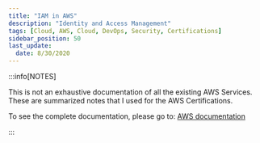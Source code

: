 ```yaml
---
title: "IAM in AWS"
description: "Identity and Access Management"
tags: [Cloud, AWS, Cloud, DevOps, Security, Certifications]
sidebar_position: 50
last_update:
  date: 8/30/2020
---
```



:::info[NOTES]

This is not an exhaustive documentation of all the existing AWS Services. These are summarized notes that I used for the AWS Certifications.

To see the complete documentation, please go to: [AWS documentation](https://docs.aws.amazon.com/)

:::

<!-- 
## Identity and Access Management 

IAM is used to manage access to AWS services and resources securely through users, groups, and permissions to allow and deny access to AWS resources. Important concepts to know:

- **IAM Users**
These are account objects that allow an individual user to access your AWS environment with a set of credentials. You can issue user accounts to anyone you want to view or administer objects and resources within your AWS environment. Permissions can be applied individually to a user, but the best practice for permission assignments is to add the user to an IAM Group.

- **IAM Groups**
These are objects that have permissions assigned to them via Policies allowing the members of the Group access to specific resources. Having Users assigned to these groups allows for a uniform approach to access management and control.

- **IAM Roles**
These are objects created within IAM which have Policy permissions associated to them. However, instead of just being associated with users as groups are, roles can be assigned to instances at the time of launch. This allows the instance to adopt the permissions given by the role without the need to have access keys stored locally on the instance.

- **IAM Policies**
IAM policies define permissions for an action regardless of the method that you use to perform the operation

To learn more, check out:

- [What are policies?](https://docs.aws.amazon.com/robomaker/latest/dg/auth_access_what-are-policies.html)
- [Overview of access management: Permissions and policies](https://docs.aws.amazon.com/IAM/latest/UserGuide/introduction_access-management.html)


Best practices:

- IAM users are not equal to Root users 
- Be extra cautious with root users 
- Avoid using the root account in your day to day activities 
- Always enable Multi-Factor Authentication (MFA)
- Never use access keys, and secret access keys  with the root account
- Enable identity federation (i.e. Active Directory, Google, etc.)
- Utilize granular permissions for IAM users 
- For temporary access, use AWS STS

![](/img/docs/awsiamusersgroupsrolespolicies.png)


## IAM User created through AWS CLI or AWS API 

By default, a brand new IAM user created using AWS CLI or AWS API has no access keys of any kind. 

- no credentials of any kind
- no password and no access key (neither an access key ID nor a secret access key)
- user is not authorized to perform any AWS actions or to access any AWS resources

## IAM Roles 

Roles are created and assigned to AWS resources. These roles grant resources some permissions to access other AWS resources.

![](/img/docs/awsiamroles.png)


### Service Roles

Allows you to apply your own customer-managed or AWS Managed policies.

- Allows AWS resources to assume a role and access other AWS resources
- can be attached to EC2 instances during creation or when it's running 

### Service-linked Roles 

Pre-configured with a specific set of read-only AWS-managed policies that can only be used by that particular service.

- perform functions requiring specific permissions
- roles are created during the first time you use the service
- comes with pre-built trust, permissions, and managed policies which cannot be modified

Examples of service-linked roles:

- **AWS ServiceRoleForAmaazonSSM** - used by AWS Systems Manager to manage resources on your behalf
- **AWS ServiceRoleForCloduTrail** - used by CloudTrail for managing your organizations' trail feature
- **AWS ServiceRoleForCloudWatchEvents** -used by CloudWatch to perform EC2 alarm actions


#### Limited number of cases when Service-linked Roles can be modified
The method that you use to edit a service-linked role depends on the service. Some services might allow you to edit the permissions for a service-linked role from the service console, API, or CLI. However, after you create a service-linked role, you cannot change the name of the role because various entities might reference the role. You can edit the description of any role from the IAM console, API, or CLI. 

To learn more, check out: [Editing a service-linked role](https://docs.amazonaws.cn/en_us/IAM/latest/UserGuide/using-service-linked-roles.html#edit-service-linked-role)

## IAM Policies 

An IAM Policy is a document that defines one or more permissions.

- **Identity-based Policies**

    - Can be attached to IAM Users, User Group, or Roles 
    - Types:
        - **Inline Policies**
            - Attached directly with one principal entity
            - not saved or stored in the policy library
            - Cannot be reused 
            - Cannot be attached and detached
        - **Managed Policies**
            - can be attached and detached from principal identities
            - these policies exist in all AWS accounts
            - types:
                - **AWS-Managed Policies**
                    - Standalone policy created and managed by AWS 
                    - Hard to follow the least privilege principle
                    - Cannot be modified by customer 
                - **Customer Managed Policies**
                    - Standalone policies created and managed by customer
                    - enables least privilege because its customizable
                    - requires customer effort to create and maintain them

- **Resource-based Policies**
    - similar to inline policies but are not attached to IAM users but instead a resource
    - policies defined at the resource-level, example:
        - S3 Bucket Policy
        - Trust Relationship Policy

- **Permission Boundaries**

    - Associated with user or role but they don't grant permission themselves
    - Instead, they define the maximum level of permissions that can be granted to an identity
    - policy configured for the boundary can be:
        - AWS-managed policy, or
        - customer-managed policy
    - permission boundaries always supersede identity-based policies

- **Organization Service Control Policies (SCPs)**

    - used by AWS Organizations
    - similar to permission boundaries, they don't grant permissions
    - they defined boundary of maximum permissions

## Sample IAM Scenario: Conflicting Policies 

Scenario: 
A user is included in multiple IAM group policies:
- One allows read-only access to Amazon EC2 with no actions denied
- Another allows full access to Amazon EC2 

Solution: 
The IAM group policy is always aggregated. In this case, if the user does not have permission for one group, but has permission for another group, they will have full access to EC2. Unless there is specific deny policy, the user will be able to access EC2. 

To learn more, check out: http://docs.aws.amazon.com/IAM/latest/UserGuide/PoliciesOverview.html

## EC2 Instances with IAM Profile 

We can designate an IAM role to attach to an EC2 instance when launching the instance, or any time after. Attaching an IAM role to an instance allows us to manage permissions for instances centrally with IAM.

Example screenshot below when manuelly creating EC2 instances in the AWS Management Console:

![](/img/docs/ec2instanceswithiamprofilescreenshotsample.png)

## Cross-Account Access 

Cross-Account Access allows you to delegate access to resources across different AWS accounts that you own without needing IAM users in each account.

- You can share resources in one account with users in a different account
- You don't need to create individual IAM users in each account
- Users don't have to sign out of one account and sign into another in order to access resources that are in different AWS accounts

When using a role for cross-account access, a **trust policy** must be established between the two accounts. This Role type offers two options:

- providing access between AWS accounts that you own
- providing access between an account that you own and a 3rd party AWS account

This access is managed by policies that establish trusting and trusted accounts that explicitly allow a trusted principal to access specific resources. Many services use Roles to allow cross-account access to resources.

To learn more, check out: 

- http://docs.aws.amazon.com/IAM/latest/UserGuide/tutorial_cross-account-with-roles.html
- http://docs.aws.amazon.com/IAM/latest/UserGuide/id_roles_terms-and-concepts.html

## AWS Organizations

AWS Organizations is a managed services that allows you to centrally govern you environment as you grow and scale your workloads on AWS.

- Centrally manage billing through consolidated billing 
- Control access, compliance, and security
- Resources can be shared across AWS accounts
- Organize multiple AWS accounts into groups (OUs)
- Attach and detach policy-based controls (Service Control Policies)
- Govern maximum permissions granted to accounts or Organization Units (OU)
- SCPs can be viewed in the IAM menu but can only be modified through the AWS Organizations menu

![](/img/docs/awsorganizationbasics.png)

## Service Control Policies 

These policies enable customers to centralize how they are using AWS services across multiple accounts.

- Can be used to create permission boundaries
- Applies to OU and accounts below the specified OU 
- Restrict access to AWS services 
- Restrict what IAM (or even root) users have access to 
- SCPs can only deny and not allow

## Policy Evaluation Logic 

Process:

1. User sending the request has to be authenticated as a valid user.
2. AWS checks the context of the request (e.g. what service, what actions).
3. AWS performs polcy evaluation to determine the level of access.
4. AWS provides a result based on the evaluated policies, whether allowed or denied. 

Policy Evaluation:

1. All access are DENIED by default.
2. Principal is checked if it has ALLOW access.
3. If a DENY access for the resources is defined, it will override ALLOW access on the resource.

Evaluation order of Policies:

1. Organizational SCPs 
2. Resource-based Policies 
3. IAM Permission Boundaries 
4. Identity-based Policies

For more details, check out [Policy evaluation logic](https://docs.aws.amazon.com/IAM/latest/UserGuide/reference_policies_evaluation-logic.html).

![](../Images/policyevaluationlogic.png)


## Active Directory Federation within AWS 

AWS allows federation with your existing Active Directory by enabling your corporate credentials as your AWS sign-in.

- Minimal operational overhead by using existing accounts, groups, and policies 
- Single sign-on 
- Managing users can be done on the AD-level
- Seamless sign-in from the user's perspective
- Users can assume roles based on their AD group membership

**ADFS**
Active Directory Federation Service or ADFS provides the SSO and identity broker in Active Directory.

**SAML 2.0**
Open standard that enables the exchange of identity information between providers and applications. This also enables the SSO in AWS accounts.

**Two-way trust**
- For the integration to work, it needs a two-way trust 
- ADFS needs to be a trusted ID provider in AWS
- AWS is a trusted relying party in AWS 

![](/img/docs/activedirectoryfederation.png)

**How it works:**
- User authenticates with ADFS/AD and receives a SAML token
- The token is exchanged for an AWS temporary credentials in the AWS sign-in endpoint
- This exchange is done via STSAssumeRoleWithSAML service 
- User is redirected to the AWS console 
- User will only be able to access resources that their role allow 
- Accounts are not replicated in AWS, they only reside in Active Directory 

## AWS Cognito and Web Identity Federation 

Amazon Cognito lets you add user sign-up, sign-in, and access control to your web and mobile apps quickly and easily. 

- scales to millions of users
-   supports sign-in with social identity providers, such as Facebook, Google, and Amazon, and enterprise identity providers via SAML 2.0 

**Cognito User Pool**
Manages user sign-in and sign-out directly or via web identity providers (same as identity broker)

**Cognito Identity Pool**
Enables identity creation for users and authentication with providers

![](/img/docs/awscognitoandwebidentityfederation.png)

**How it works:**

- Users sign-in directly to a user pool or indirectly via an identity broker (e.g. Amazon or Facebook)
- If authentication is successful, it will generate a JWT (JSON Web Token)
- The JWT can be used to get temporary AWS credentials with permissions to AWS resources -->
